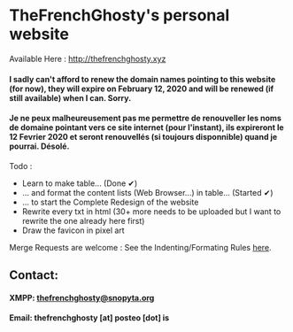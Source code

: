 # TheFrenchGhosty's personal website

Available Here : http://thefrenchghosty.xyz

#### I sadly can't afford to renew the domain names pointing to this website (for now), they will expire on February 12, 2020 and will be renewed (if still available) when I can. Sorry.
#### Je ne peux malheureusement pas me permettre de renouveller les noms de domaine pointant vers ce site internet (pour l'instant), ils expireront le 12 Fevrier 2020 et seront renouvellés (si toujours disponnible) quand je pourrai. Désolé.

Todo :
- Learn to make table... (Done ✔)
- ... and format the content lists (Web Browser...) in table... (Started ✔)
- ... to start the Complete Redesign of the website
- Rewrite every txt in html (30+ more needs to be uploaded but I want to rewrite the one already here first)
- Draw the favicon in pixel art

Merge Requests are welcome : See the Indenting/Formating Rules [here](https://gitlab.com/TheFrenchGhosty/thefrenchghosty.xyz/blob/master/CONTRIBUTING.md).


## Contact:

#### XMPP: [thefrenchghosty@snopyta.org](xmpp:thefrenchghosty@snopyta.org)
#### Email: thefrenchghosty [at] posteo [dot] is

